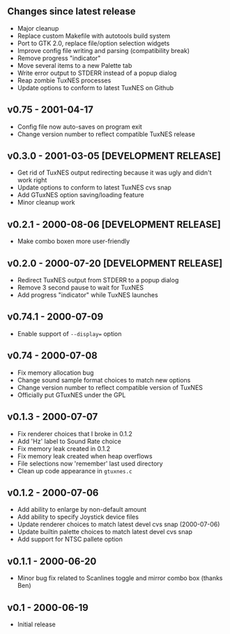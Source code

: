 Changes since latest release
----------------------------
- Major cleanup
- Replace custom Makefile with autotools build system
- Port to GTK 2.0, replace file/option selection widgets
- Improve config file writing and parsing (compatibility break)
- Remove progress "indicator"
- Move several items to a new Palette tab
- Write error output to STDERR instead of a popup dialog
- Reap zombie TuxNES processes
- Update options to conform to latest TuxNES on Github

v0.75 - 2001-04-17
------------------
- Config file now auto-saves on program exit
- Change version number to reflect compatible TuxNES release

v0.3.0 - 2001-03-05 [DEVELOPMENT RELEASE]
-----------------------------------------
- Get rid of TuxNES output redirecting because it was ugly and didn't work right
- Update options to conform to latest TuxNES cvs snap
- Add GTuxNES option saving/loading feature
- Minor cleanup work

v0.2.1 - 2000-08-06 [DEVELOPMENT RELEASE]
-----------------------------------------
- Make combo boxen more user-friendly

v0.2.0 - 2000-07-20 [DEVELOPMENT RELEASE]
-----------------------------------------
- Redirect TuxNES output from STDERR to a popup dialog
- Remove 3 second pause to wait for TuxNES
- Add progress "indicator" while TuxNES launches

v0.74.1 - 2000-07-09
--------------------
- Enable support of `--display=` option

v0.74 - 2000-07-08
------------------
- Fix memory allocation bug
- Change sound sample format choices to match new options
- Change version number to reflect compatible version of TuxNES
- Officially put GTuxNES under the GPL

v0.1.3 - 2000-07-07
-------------------
- Fix renderer choices that I broke in 0.1.2
- Add 'Hz' label to Sound Rate choice
- Fix memory leak created in 0.1.2
- Fix memory leak created when heap overflows
- File selections now 'remember' last used directory
- Clean up code appearance in `gtuxnes.c`

v0.1.2 - 2000-07-06
-------------------
- Add ability to enlarge by non-default amount
- Add ability to specify Joystick device files
- Update renderer choices to match latest devel cvs snap (2000-07-06)
- Update builtin palette choices to match latest devel cvs snap
- Add support for NTSC pallete option

v0.1.1 - 2000-06-20
-------------------
- Minor bug fix related to Scanlines toggle and mirror combo box (thanks Ben)

v0.1 - 2000-06-19
-----------------
- Initial release
